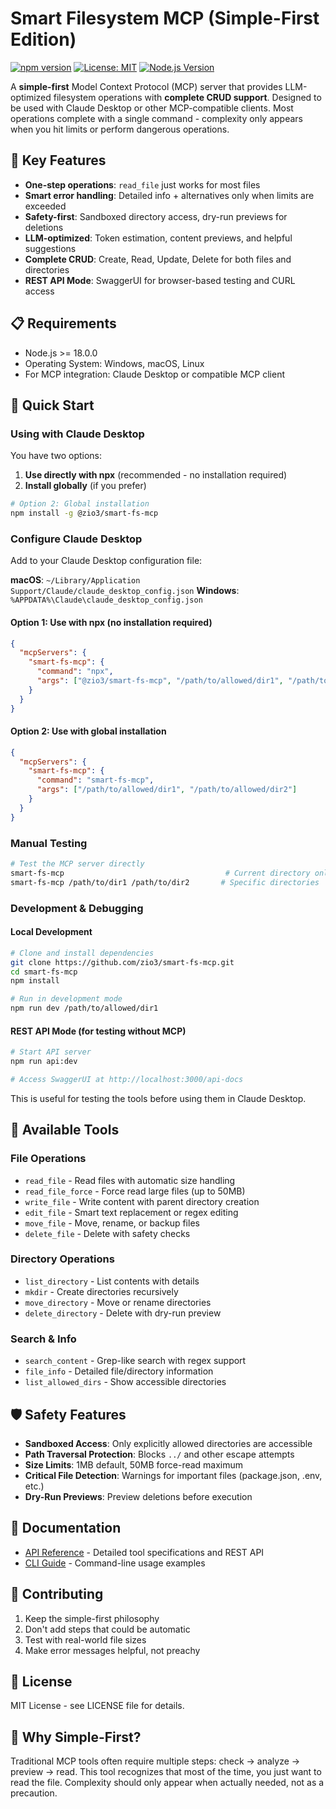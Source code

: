 # Smart Filesystem MCP (Simple-First Edition)

[![npm version](https://badge.fury.io/js/@zio3%2Fsmart-fs-mcp.svg)](https://www.npmjs.com/package/@zio3/smart-fs-mcp)
[![License: MIT](https://img.shields.io/badge/License-MIT-yellow.svg)](https://opensource.org/licenses/MIT)
[![Node.js Version](https://img.shields.io/node/v/@zio3/smart-fs-mcp.svg)](https://nodejs.org)

A **simple-first** Model Context Protocol (MCP) server that provides LLM-optimized filesystem operations with **complete CRUD support**. Designed to be used with Claude Desktop or other MCP-compatible clients. Most operations complete with a single command - complexity only appears when you hit limits or perform dangerous operations.

## 🎯 Key Features

- **One-step operations**: `read_file` just works for most files
- **Smart error handling**: Detailed info + alternatives only when limits are exceeded
- **Safety-first**: Sandboxed directory access, dry-run previews for deletions
- **LLM-optimized**: Token estimation, content previews, and helpful suggestions
- **Complete CRUD**: Create, Read, Update, Delete for both files and directories
- **REST API Mode**: SwaggerUI for browser-based testing and CURL access

## 📋 Requirements

- Node.js >= 18.0.0
- Operating System: Windows, macOS, Linux
- For MCP integration: Claude Desktop or compatible MCP client

## 🚀 Quick Start

### Using with Claude Desktop

You have two options:

1. **Use directly with npx** (recommended - no installation required)
2. **Install globally** (if you prefer)

```bash
# Option 2: Global installation
npm install -g @zio3/smart-fs-mcp
```

### Configure Claude Desktop

Add to your Claude Desktop configuration file:

**macOS**: `~/Library/Application Support/Claude/claude_desktop_config.json`
**Windows**: `%APPDATA%\Claude\claude_desktop_config.json`

#### Option 1: Use with npx (no installation required)
```json
{
  "mcpServers": {
    "smart-fs-mcp": {
      "command": "npx",
      "args": ["@zio3/smart-fs-mcp", "/path/to/allowed/dir1", "/path/to/allowed/dir2"]
    }
  }
}
```

#### Option 2: Use with global installation
```json
{
  "mcpServers": {
    "smart-fs-mcp": {
      "command": "smart-fs-mcp",
      "args": ["/path/to/allowed/dir1", "/path/to/allowed/dir2"]
    }
  }
}
```

### Manual Testing

```bash
# Test the MCP server directly
smart-fs-mcp                                    # Current directory only
smart-fs-mcp /path/to/dir1 /path/to/dir2       # Specific directories
```

### Development & Debugging

#### Local Development
```bash
# Clone and install dependencies
git clone https://github.com/zio3/smart-fs-mcp.git
cd smart-fs-mcp
npm install

# Run in development mode
npm run dev /path/to/allowed/dir1
```

#### REST API Mode (for testing without MCP)
```bash
# Start API server
npm run api:dev

# Access SwaggerUI at http://localhost:3000/api-docs
```

This is useful for testing the tools before using them in Claude Desktop.

## 🔧 Available Tools

### File Operations
- `read_file` - Read files with automatic size handling
- `read_file_force` - Force read large files (up to 50MB)
- `write_file` - Write content with parent directory creation
- `edit_file` - Smart text replacement or regex editing
- `move_file` - Move, rename, or backup files
- `delete_file` - Delete with safety checks

### Directory Operations
- `list_directory` - List contents with details
- `mkdir` - Create directories recursively
- `move_directory` - Move or rename directories
- `delete_directory` - Delete with dry-run preview

### Search & Info
- `search_content` - Grep-like search with regex support
- `file_info` - Detailed file/directory information
- `list_allowed_dirs` - Show accessible directories

## 🛡️ Safety Features

- **Sandboxed Access**: Only explicitly allowed directories are accessible
- **Path Traversal Protection**: Blocks `../` and other escape attempts
- **Size Limits**: 1MB default, 50MB force-read maximum
- **Critical File Detection**: Warnings for important files (package.json, .env, etc.)
- **Dry-Run Previews**: Preview deletions before execution

## 📖 Documentation

- [API Reference](docs/API.md) - Detailed tool specifications and REST API
- [CLI Guide](docs/CLI.md) - Command-line usage examples

## 🤝 Contributing

1. Keep the simple-first philosophy
2. Don't add steps that could be automatic
3. Test with real-world file sizes
4. Make error messages helpful, not preachy

## 📄 License

MIT License - see LICENSE file for details.

## 🙏 Why Simple-First?

Traditional MCP tools often require multiple steps: check → analyze → preview → read. This tool recognizes that most of the time, you just want to read the file. Complexity should only appear when actually needed, not as a precaution.
